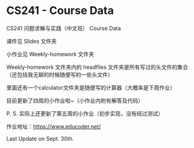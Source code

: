 # CS241 - Course Data
CS241 问题求解与实践（中文班） Course Data

课件见 Slides 文件夹

小作业见 Weekly-homework 文件夹

Weekly-homework 文件夹内的 headfiles 文件夹是所有写过的头文件的集合（还包括我无聊的时候随便写的一些头文件）

里面还有一个calculator文件夹是随便写的计算器（大概率是下周作业）

目前更新了四周的小作业啦~（小作业内附有解答及代码）

P. S. 实际上还更新了第五周的小作业（初步实现，没有经过测试）

作业地址：https://www.educoder.net/



Last Update on Sept. 30th.



